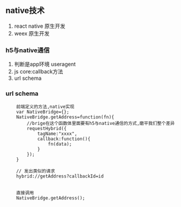  
## native技术
 
1. react native 原生开发 
2. weex 原生开发
 
### h5与native通信
 
1. 判断是app环境 useragent
2. js core:callback方法
3. url schema

### url schema
```
    前端定义的方法,native实现
    var NativeBridge={};
    NativeBridge.getAddress=function(fn){
        //brige在这个函数体里面要有h5与native通信的方式,磨平我们整个差异
        requestHybrid({
            tagName:"xxxx",
            callback:function(){
                fn(data);
            }
        });
    }
    
    // 发出类似的请求
    hybrid://getAddress?callbackId=id
    
    
    直接调用
    NativeBridge.getAddress();
```

 
